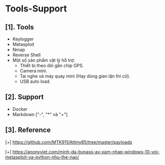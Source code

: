 # Tools-Support

## [1]. Tools

- Keylogger
- Metasploit
- Nmap
- Reverse Shell
- Một số sản phẩm vật lý hỗ trợ:
    * Thiết bị theo dõi gắn chip GPS.
    * Camera mini.
    * Tai nghe và máy quay mini (Hay dùng gian lận thi cử).
    * USB auto load.

## [2]. Support

- Docker 
- Markdown ["-", "*" và "+"]

## [3]. Reference

[+] https://github.com/MTK911/Attiny85/tree/master/payloads

[+] https://anonyviet.com/minh-da-bypass-av-xam-nhap-windows-10-voi-metasploit-va-python-nhu-the-nao/

